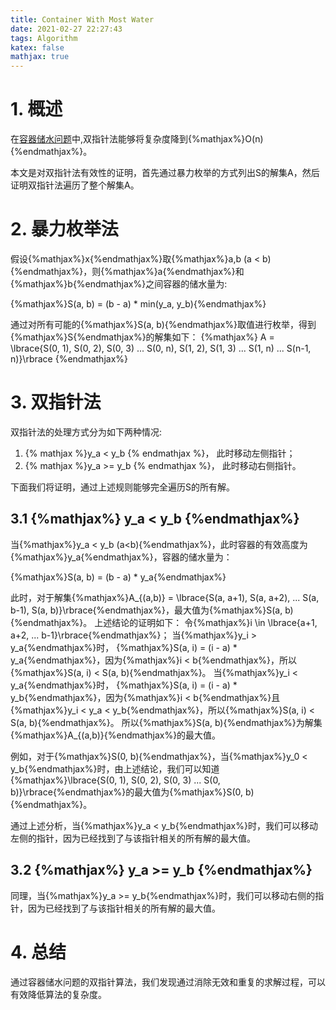 ```yaml
---
title: Container With Most Water
date: 2021-02-27 22:27:43
tags: Algorithm
katex: false
mathjax: true
---
```


# 1. 概述

在[容器储水问题](https://leetcode.com/problems/container-with-most-water/)中,双指针法能够将复杂度降到{%mathjax%}O(n){%endmathjax%}。

本文是对双指针法有效性的证明，首先通过暴力枚举的方式列出S的解集A，然后证明双指针法遍历了整个解集A。

# 2. 暴力枚举法
假设{%mathjax%}x{%endmathjax%}取{%mathjax%}a,b (a < b){%endmathjax%}，则{%mathjax%}a{%endmathjax%}和{%mathjax%}b{%endmathjax%}之间容器的储水量为:

{%mathjax%}S(a, b) = (b - a) * min(y_a, y_b){%endmathjax%}

通过对所有可能的{%mathjax%}S(a, b){%endmathjax%}取值进行枚举，得到{%mathjax%}S{%endmathjax%}的解集如下：
{%mathjax%}
A = \lbrace{S(0, 1), S(0, 2), S(0, 3) ... S(0, n), S(1, 2), S(1, 3) ... S(1, n) ... S(n-1, n)}\rbrace
{%endmathjax%}

# 3. 双指针法
双指针法的处理方式分为如下两种情况:
1. {% mathjax %}y_a < y_b {% endmathjax %}， 此时移动左侧指针；
2. {% mathjax %}y_a >= y_b {% endmathjax %}， 此时移动右侧指针。

下面我们将证明，通过上述规则能够完全遍历S的所有解。

## 3.1 {%mathjax%} y_a < y_b {%endmathjax%}

当{%mathjax%}y_a < y_b (a<b){%endmathjax%}，此时容器的有效高度为{%mathjax%}y_a{%endmathjax%}，容器的储水量为：

{%mathjax%}S(a, b) = (b - a) * y_a{%endmathjax%}

此时，对于解集{%mathjax%}A_{(a,b)} = \lbrace{S(a, a+1), S(a, a+2), ... S(a, b-1), S(a, b)}\rbrace{%endmathjax%}，最大值为{%mathjax%}S(a, b){%endmathjax%}。
上述结论的证明如下：
	令{%mathjax%}i \in \lbrace{a+1, a+2, ... b-1}\rbrace{%endmathjax%}；
	当{%mathjax%}y_i > y_a{%endmathjax%}时， {%mathjax%}S(a, i) = (i - a) * y_a{%endmathjax%}，因为{%mathjax%}i < b{%endmathjax%}，所以{%mathjax%}S(a, i) < S(a, b){%endmathjax%}。
	当{%mathjax%}y_i < y_a{%endmathjax%}时， {%mathjax%}S(a, i) = (i - a) * y_b{%endmathjax%}，因为{%mathjax%}i < b{%endmathjax%}且{%mathjax%}y_i < y_a < y_b{%endmathjax%}，所以{%mathjax%}S(a, i) < S(a, b){%endmathjax%}。
	所以{%mathjax%}S(a, b){%endmathjax%}为解集{%mathjax%}A_{(a,b)}{%endmathjax%}的最大值。

例如，对于{%mathjax%}S(0, b){%endmathjax%}，当{%mathjax%}y_0 < y_b{%endmathjax%}时，由上述结论，我们可以知道{%mathjax%}\lbrace{S(0, 1), S(0, 2), S(0, 3) ... S(0, b)}\rbrace{%endmathjax%}的最大值为{%mathjax%}S(0, b){%endmathjax%}。

通过上述分析，当{%mathjax%}y_a < y_b{%endmathjax%}时，我们可以移动左侧的指针，因为已经找到了与该指针相关的所有解的最大值。

## 3.2 {%mathjax%} y_a >= y_b {%endmathjax%}

同理，当{%mathjax%}y_a >= y_b{%endmathjax%}时，我们可以移动右侧的指针，因为已经找到了与该指针相关的所有解的最大值。

# 4. 总结
通过容器储水问题的双指针算法，我们发现通过消除无效和重复的求解过程，可以有效降低算法的复杂度。
